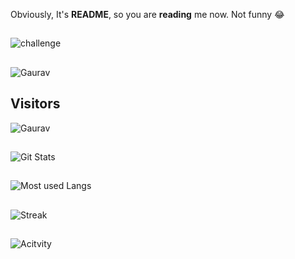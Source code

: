 Obviously, It's **README**, so you are **reading** me now. Not funny 😂

##
![challenge](https://i.alexflipnote.dev/4h93guy.png)

##
![Gaurav](https://github.com/GauravRao7/GauravRao7/blob/main/dance.gif)

## Visitors
![Gaurav](https://profile-counter.glitch.me/GauravRao7/count.svg)

##
![Git Stats](https://github-readme-stats.vercel.app/api?username=GauravRao7&show_icons=true&count_private=true&title_color=d1eaff&text_color=f2f9ff&icon_color=a3b9cc&bg_color=6e7e91)

##
![Most used Langs](https://github-readme-stats.vercel.app/api/top-langs?username=GauravRao7&show_icons=true&title_color=d1eaff&text_color=f2f9ff&icon_color=a3b9cc&bg_color=475159)

##
![Streak](https://github-readme-streak-stats.herokuapp.com/?user=GauravRao7&theme=black-ice&hide_border=true&stroke=0000&background=060A0CD0)

##
![Acitvity](https://activity-graph.herokuapp.com/graph?username=GauravRao7&bg_color=0D1117&color=5BCDEC&line=5BCDEC&point=FFFFFF&hide_border=true)
